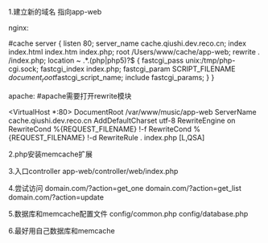 1.建立新的域名 指向app-web

nginx:


#cache
server {
        listen       80;
        server_name cache.qiushi.dev.reco.cn;
        index index.html index.htm index.php;
        root  /Users/www/cache/app-web;
        rewrite . /index.php;
        location ~ .*\.(php|php5)?$ {
            fastcgi_pass   unix:/tmp/php-cgi.sock;
            fastcgi_index  index.php;
            fastcgi_param  SCRIPT_FILENAME   $document_root$fastcgi_script_name;
            include        fastcgi_params;
        }
}


apache:
#apache需要打开rewrite模块

<VirtualHost *:80>
    DocumentRoot /var/www/music/app-web
    ServerName cache.qiushi.dev.reco.cn
    <Location />
        AddDefaultCharset utf-8
        RewriteEngine on
        RewriteCond %{REQUEST_FILENAME} !-f
        RewriteCond %{REQUEST_FILENAME} !-d
        RewriteRule . index.php [L,QSA]
    </Location>
</VirtualHost>

2.php安装memcache扩展

3.入口controller
app-web/controller/web/index.php

4.尝试访问
domain.com/?action=get_one
domain.com/?action=get_list
domain.com/?action=update



5.数据库和memcache配置文件
config/common.php
config/database.php


6.最好用自己数据库和memcache

